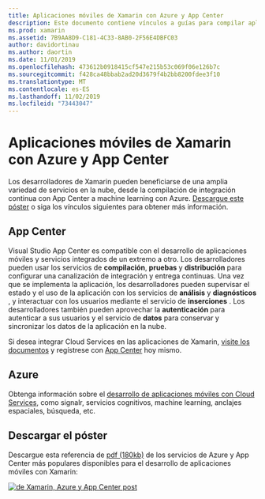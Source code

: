 ```yaml
---
title: Aplicaciones móviles de Xamarin con Azure y App Center
description: Este documento contiene vínculos a guías para compilar aplicaciones de Xamarin que se conectan a Azure o App Center.
ms.prod: xamarin
ms.assetid: 7B9AA8D9-C181-4C33-8AB0-2F56E4DBFC03
author: davidortinau
ms.author: daortin
ms.date: 11/01/2019
ms.openlocfilehash: 473612b0918415cf547e215b53c069f06e126b7c
ms.sourcegitcommit: f428ca48bbab2ad20d3679f4b2bb8200fdee3f10
ms.translationtype: MT
ms.contentlocale: es-ES
ms.lasthandoff: 11/02/2019
ms.locfileid: "73443047"
---
```

# <a name="xamarin-mobile-apps-with-azure-and-app-center"></a>Aplicaciones móviles de Xamarin con Azure y App Center

Los desarrolladores de Xamarin pueden beneficiarse de una amplia variedad de servicios en la nube, desde la compilación de integración continua con App Center a machine learning con Azure. [Descargue este póster](https://docs.microsoft.com/xamarin/guides/cross-platform/azure/Resources/poster.pdf) o siga los vínculos siguientes para obtener más información.

## <a name="app-center"></a>App Center

Visual Studio App Center es compatible con el desarrollo de aplicaciones móviles y servicios integrados de un extremo a otro. Los desarrolladores pueden usar los servicios de **compilación**, **pruebas** y **distribución** para configurar una canalización de integración y entrega continuas. Una vez que se implementa la aplicación, los desarrolladores pueden supervisar el estado y el uso de la aplicación con los servicios de **análisis** y **diagnósticos** , y interactuar con los usuarios mediante el servicio de **inserciones** . Los desarrolladores también pueden aprovechar la **autenticación** para autenticar a sus usuarios y el servicio de **datos** para conservar y sincronizar los datos de la aplicación en la nube.

Si desea integrar Cloud Services en las aplicaciones de Xamarin, [visite los documentos](https://docs.microsoft.com/appcenter) y regístrese con [App Center](https://appcenter.ms/signup?utm_source=XamarinDocs&utm_medium=Azure&utm_campaign=docs) hoy mismo.

## <a name="azure"></a>Azure

Obtenga información sobre el [desarrollo de aplicaciones móviles con Cloud Services](https://docs.microsoft.com/azure/mobile-apps/), como signalr, servicios cognitivos, machine learning, anclajes espaciales, búsqueda, etc.

## <a name="download-the-poster"></a>Descargar el póster

Descargue esta referencia de [pdf (180kb)](https://docs.microsoft.com/xamarin/guides/cross-platform/azure/Resources/poster.pdf) de los servicios de Azure y App Center más populares disponibles para el desarrollo de aplicaciones móviles con Xamarin:

[![de Xamarin, Azure y App Center post](mobile-apps-images/azure-app-center.png)](https://docs.microsoft.com/xamarin/guides/cross-platform/azure/Resources/poster.pdf)

<!--
NOTE TO AUTHORS: this page is referenced from
https://azure.microsoft.com/develop/mobile/xamarin/
as https://developer xamarin com/guides/cross-platform/data-cloud/mobile-services/
A redirect has been put in place to /mobile-apps/ HOWEVER the /Resources/ .ZIP files are still located in /mobile-services/ so that the following permalinks don't break

The ZIPs in /Resources/ are also referenced by inbound links
Getting Started https://go.microsoft.com/fwlink/p/?LinkId=331359
Get started with data https://go.microsoft.com/fwlink/p/?LinkId=331302
Get started with push https://go.microsoft.com/fwlink/p/?LinkId=331303
Get started with authentication https://go.microsoft.com/fwlink/p/?LinkId=331328
Get started with Notification Hubs https://go.microsoft.com/fwlink/p/?LinkId=331329
Validate and modify data  https://go.microsoft.com/fwlink/p/?LinkId=331330

These links are for the Xamarin documentation available on the [Azure Mobile Apps](https://docs.microsoft.com/azure/app-service-mobile/) website.
Adding Azure functionality to a Xamarin app by downloading the [Azure Mobile Client](https://www.nuget.org/packages/Microsoft.Azure.Mobile.Client/).

[Working with the Xamarin Client Library (Component)](https://docs.microsoft.com/azure/app-service-mobile/app-service-mobile-dotnet-how-to-use-client-library) 

- [iOS](https://docs.microsoft.com/azure/app-service-mobile/app-service-mobile-xamarin-ios-get-started/)
- [Android](https://docs.microsoft.com/azure/app-service-mobile/app-service-mobile-xamarin-android-get-started/)
- [Xamarin.Forms](https://docs.microsoft.com/azure/app-service-mobile/app-service-mobile-xamarin-forms-get-started)

- [GettingStarted (sample)](https://github.com/xamarin/mobile-samples/tree/master/Azure/GettingStarted)
- [GetStartedWithData (sample)](https://github.com/xamarin/mobile-samples/tree/master/Azure/GetStartedWithData)
- [GetStartedWithUsers (sample)](https://github.com/xamarin/mobile-samples/tree/master/Azure/GetStartedWithUsers)
- [GetStartedWithPush (sample)](https://github.com/xamarin/mobile-samples/tree/master/Azure/GetStartedWithPush)
- [NotificationHubs (sample)](https://github.com/xamarin/mobile-samples/tree/master/Azure/NotificationHubs)
- [Azure Mobile Client](https://www.nuget.org/packages/Microsoft.Azure.Mobile.Client/)
- [Azure Mobile Apps learning path](https://azure.microsoft.com/documentation/learning-paths/appservice-mobileapps/)
-->
